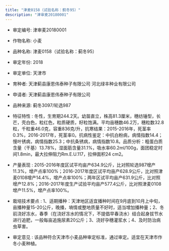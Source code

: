 ```yaml
---
title: "津麦0158（试验名称：蓟冬95）"
description: "津审麦20180001"
---
```

* 审定编号:  津审麦20180001

*  作物名称:  小麦

*  品种名称:  津麦0158（试验名称：蓟冬95）

*  审定年份:  2018

*  审定单位:  天津市

* 育种者:  天津蓟县康恩伟泰种子有限公司 河北绿丰种业有限公司

*  申请者:  天津蓟县康恩伟泰种子有限公司

*  品种来源:  蓟冬3097/轮选987

*  特征特性 : 
冬性，生育期244.2天。幼苗直立，株高81.3厘米，穗纺锤型，长芒，壳白色，粒红色，粒质硬质，籽粒饱满。平均亩穗数46.2万，穗粒数32.8粒，千粒重46.0克，容重836克/升，抗寒结果：2015-2016年，死茎率0.3%，2016-2017年，死茎率0。抗病性鉴定：中抗白粉病，病情指数14.4；慢叶锈病，病情指数25.3；中抗条锈病，病情指数10.8。品质分析：粗蛋白质含量（干基）13.78%，湿面筋含量31.1%，吸水率60.2ml/100g，面团稳定时间1.8min，最大拉伸阻力Rm.E.U.117，拉伸面积24 cm2。
 
*  产量表现 : 
2015-2016年度区试平均亩产634.9公斤，比对照轮选987增产11.3%，增产点率100%；2016-2017年度区试平均亩产628.9公斤，比对照津麦0108增产14.4%，增产点率100%；两年区试平均亩产631.9公斤，比对照增产12.8%；2016-2017年度生产试验平均亩产577.4公斤，比对照津麦0108增产11.5%，增产点率100%。

*  栽培技术要点 : 
1、适期播种：天津地区适宜播种时间在9月底到10月上中旬，亩播种量15-20公斤，晚播，墒情或整地质量不好时，适当增加播种量；2、冬前浇好冻水，春季（在浇好冻水的情况下，不提倡早春浇水）结合起身拔节水进行追肥，一般每亩追施尿素20公斤；3、浇好孕穗灌浆水；4、及时防治病虫草害。

*  审定意见 : 
该品种符合天津市小麦品种审定标准，通过审定。适宜在天津市作冬小麦种植。
